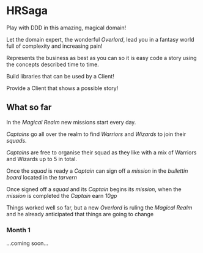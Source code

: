# HRSaga
Play with DDD in this amazing, magical domain!

Let the domain expert, the wonderful *Overlord*, lead you in a fantasy world full of complexity and increasing pain!


Represents the business as best as you can so it is easy code a story using the concepts described time to time.

Build libraries that can be used by a Client!

Provide a Client that shows a possible story!

## What so far
In the *Magical Realm* new missions start every day.

*Captains* go all over the realm to find *Warriors* and *Wizards* to join their *squads*.

*Captains* are free to organise their squad as they like with a mix of Warriors and Wizards up to 5 in total.

Once the *squad* is ready a *Captain* can sign off a *mission* in the *bullettin board* located in the *tarvern*

Once signed off a *squad* and its *Captain* begins its *mission*, when the *mission* is completed the *Captain* earn *10gp*

Things worked well so far, but a new *Overlord* is ruling the *Magical Realm* and he already anticipated that things are going to change


### Month 1 
...coming soon...
